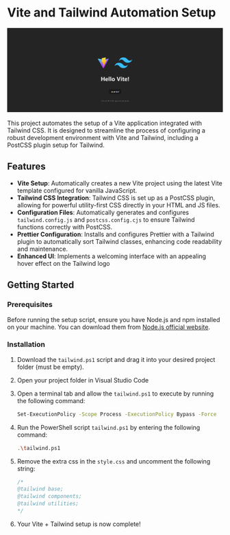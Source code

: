 # Vite and Tailwind Automation Setup

![Screenshot](/repo-screenshot.png)

This project automates the setup of a Vite application integrated with Tailwind CSS. It is designed to streamline the process of configuring a robust development environment with Vite and Tailwind, including a PostCSS plugin setup for Tailwind.

## Features

- **Vite Setup**: Automatically creates a new Vite project using the latest Vite template configured for vanilla JavaScript.
- **Tailwind CSS Integration**: Tailwind CSS is set up as a PostCSS plugin, allowing for powerful utility-first CSS directly in your HTML and JS files.
- **Configuration Files**: Automatically generates and configures `tailwind.config.js` and `postcss.config.cjs` to ensure Tailwind functions correctly with PostCSS.
- **Prettier Configuration**: Installs and configures Prettier with a Tailwind plugin to automatically sort Tailwind classes, enhancing code readability and maintenance.
- **Enhanced UI**: Implements a welcoming interface with an appealing hover effect on the Tailwind logo

## Getting Started

### Prerequisites

Before running the setup script, ensure you have Node.js and npm installed on your machine. You can download them from [Node.js official website](https://nodejs.org/).

### Installation

1. Download the `tailwind.ps1` script and drag it into your desired project folder (must be empty).
2. Open your project folder in Visual Studio Code
4. Open a terminal tab and allow the `tailwind.ps1` to execute by running the following command:

   ```sh
   Set-ExecutionPolicy -Scope Process -ExecutionPolicy Bypass -Force
6. Run the PowerShell script `tailwind.ps1` by entering the following command:

      ```sh
   .\tailwind.ps1
7. Remove the extra css in the `style.css` and uncomment the following string:

   ```css
   /*
   @tailwind base;
   @tailwind components;
   @tailwind utilities;
   */
8. Your Vite + Tailwind setup is now complete!



   

